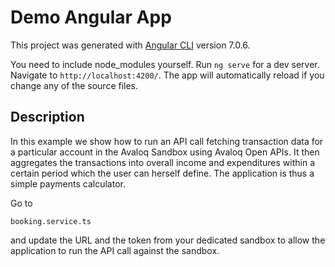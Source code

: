 # Demo Angular App

This project was generated with [Angular CLI](https://github.com/angular/angular-cli) version 7.0.6.

You need to include node_modules yourself. Run `ng serve` for a dev server. Navigate to `http://localhost:4200/`. The app will automatically reload if you change any of the source files.

## Description

In this example we show how to run an API call fetching transaction data for a particular account in the Avaloq Sandbox using Avaloq Open APIs. It then aggregates the transactions into overall income and expenditures within a certain period which the user can herself define. The application is thus a simple payments calculator.

Go to 

```
booking.service.ts
```

and update the URL and the token from your dedicated sandbox to allow the application to run the API call against the sandbox.
